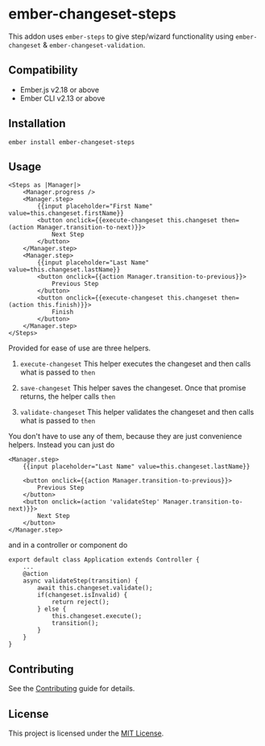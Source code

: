 # ember-changeset-steps

This addon uses `ember-steps` to give step/wizard functionality using `ember-changeset` & `ember-changeset-validation`.

## Compatibility

-   Ember.js v2.18 or above
-   Ember CLI v2.13 or above

## Installation

```
ember install ember-changeset-steps
```

## Usage

```
<Steps as |Manager|>
    <Manager.progress />
    <Manager.step>
        {{input placeholder="First Name" value=this.changeset.firstName}}
        <button onclick={{execute-changeset this.changeset then=(action Manager.transition-to-next)}}>
            Next Step
        </button>
    </Manager.step>
    <Manager.step>
        {{input placeholder="Last Name" value=this.changeset.lastName}}
        <button onclick={{action Manager.transition-to-previous}}>
            Previous Step
        </button>
        <button onclick={{execute-changeset this.changeset then=(action this.finish)}}>
            Finish
        </button>
    </Manager.step>
</Steps>
```

Provided for ease of use are three helpers.

1. `execute-changeset`
   This helper executes the changeset and then calls what is passed to `then`

2. `save-changeset`
   This helper saves the changeset. Once that promise returns, the helper calls `then`

3. `validate-changeset`
   This helper validates the changeset and then calls what is passed to `then`

You don't have to use any of them, because they are just convenience helpers. Instead you can just do

```
<Manager.step>
    {{input placeholder="Last Name" value=this.changeset.lastName}}

    <button onclick={{action Manager.transition-to-previous}}>
        Previous Step
    </button>
    <button onclick=(action 'validateStep' Manager.transition-to-next)}}>
        Next Step
    </button>
</Manager.step>
```

and in a controller or component do

```
export default class Application extends Controller {
    ...
    @action
    async validateStep(transition) {
        await this.changeset.validate();
        if(changeset.isInvalid) {
            return reject();
        } else {
            this.changeset.execute();
            transition();
        }
    }
}
```

## Contributing

See the [Contributing](CONTRIBUTING.md) guide for details.

## License

This project is licensed under the [MIT License](LICENSE.md).
